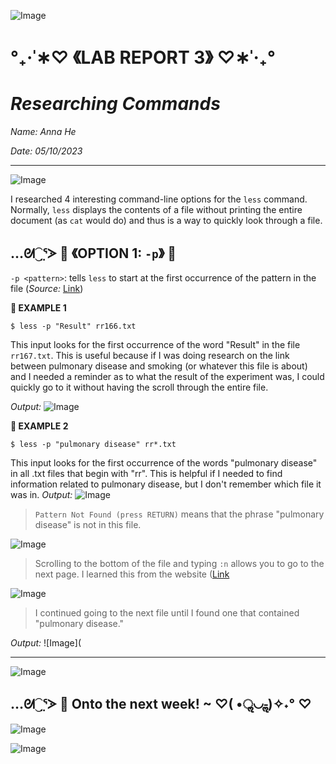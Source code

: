 ![Image](https://media.discordapp.net/attachments/783745953680326656/1094753603274686584/IMG_4813.png?width=2520&height=132)
#                                 °₊·ˈ∗♡ 《LAB REPORT 3》 ♡∗ˈ‧₊°
#                                    _Researching Commands_

*Name: Anna He*

*Date: 05/10/2023*

---
![Image](https://media.discordapp.net/attachments/783745953680326656/1094753603274686584/IMG_4813.png?width=2520&height=132)

I researched 4 interesting command-line options for the `less` command. Normally, `less` displays the contents of a file without printing the entire document (as `cat` would do) and thus is a way to quickly look through a file.

## …ᘛ⁐̤ᕐᐷ 🍒 《OPTION 1: `-p`》 🍒 

`-p <pattern>`: tells `less` to start at the first occurrence of the pattern in the file (_Source:_ [Link](https://www.geeksforgeeks.org/less-command-linux-examples/))


**🍒 EXAMPLE 1**
```
$ less -p "Result" rr166.txt
```

This input looks for the first occurrence of the word "Result" in the file `rr167.txt`. This is useful because if I was doing research on the link between pulmonary disease and smoking (or whatever this file is about) and I needed a reminder as to what the result of the experiment was, I could quickly go to it without having the scroll through the entire file.

_Output:_
![Image](https://media.discordapp.net/attachments/783745953680326656/1105974956883460148/Screen_Shot_2023-05-10_at_2.49.33_PM.png?width=1888&height=784)

**🍒 EXAMPLE 2**
```
$ less -p "pulmonary disease" rr*.txt
```

This input looks for the first occurrence of the words "pulmonary disease" in all .txt files that begin with "rr". This is helpful if I needed to find information related to pulmonary disease, but I don't remember which file it was in. 
_Output:_
![Image](https://media.discordapp.net/attachments/783745953680326656/1105979818941612032/Screen_Shot_2023-05-10_at_3.08.51_PM.png?width=1052&height=140)
> `Pattern Not Found (press RETURN)` means that the phrase "pulmonary disease" is not in this file.

![Image](https://media.discordapp.net/attachments/783745953680326656/1105999861339389973/Screen_Shot_2023-05-10_at_4.28.29_PM.png?width=2052&height=872)
> Scrolling to the bottom of the file and typing `:n` allows you to go to the next page. I learned this from the website ([Link](https://flaviocopes.com/linux-command-less/#:~:text=In%20this%20case%20the%20behaviour,to%20go%20to%20the%20previous)

![Image](https://media.discordapp.net/attachments/783745953680326656/1106000424445689986/Screen_Shot_2023-05-10_at_4.30.45_PM.png?width=2120&height=668)
> I continued going to the next file until I found one that contained "pulmonary disease." 

_Output:_
![Image](


---
![Image](https://media.discordapp.net/attachments/783745953680326656/1094753603274686584/IMG_4813.png?width=2520&height=132)



## …ᘛ⁐̤ᕐᐷ 🍒 Onto the next week! ~ ♡( •ॢ◡-ॢ)✧˖° ♡
![Image](https://i.pinimg.com/originals/62/8a/0a/628a0a38a8f0b9b9efa19492f63ea541.png)
   
![Image](https://media.discordapp.net/attachments/783745953680326656/1094753603274686584/IMG_4813.png?width=2520&height=132)
